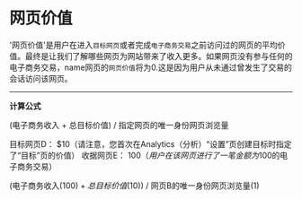 # 网页价值

'网页价值'是用户在进入`目标网页`或者完成`电子商务交易`之前访问过的网页的平均价值。最终是让我们了解哪些网页为网站带来了收入更多。如果网页没有参与任何的电子商务交易，name网页的`网页价值`将为0.这是因为用户从未通过曾发生了交易的会话访问该网页。

<hr/>

**计算公式**

(电子商务收入 + 总目标价值) / 指定网页的唯一身份网页浏览量  

目标网页D： $10（请注意，您首次在Analytics（分析）“设置”页创建目标时指定了“目标”页的价值）
收据网页E： $100（用户在该网页进行了一笔金额为$100的电子商务交易）

(电子商务收入($100) + 总目标价值($10)) / 网页B的唯一身份网页浏览量(1) 




